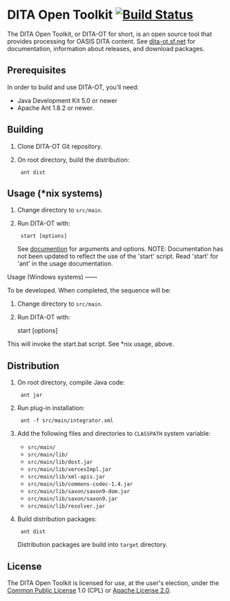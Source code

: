 DITA Open Toolkit [![Build Status](https://secure.travis-ci.org/dita-ot/dita-ot.png?branch=B_MT1-7)](http://travis-ci.org/dita-ot/dita-ot)
=================

The DITA Open Toolkit, or DITA-OT for short, is an open source tool that provides processing for OASIS DITA content. See [dita-ot.sf.net](http://dita-ot.sourceforge.net/) for documentation, information about releases, and download packages.

Prerequisites
-------------

In order to build and use DITA-OT, you’ll need:

* Java Development Kit 5.0 or newer
* Apache Ant 1.8.2 or newer.

Building
--------

1. Clone DITA-OT Git repository.
2. On root directory, build the distribution:

        ant dist
     
Usage (*nix systems)
-----

1. Change directory to `src/main`.
2. Run DITA-OT with:

        start [options]
        
   See [documention](http://dita-ot.sourceforge.net/latest/) for arguments and options.
	NOTE: Documentation has not been updated to reflect the use of the 'start' script.
	Read 'start' for 'ant' in the usage documentation.

Usage (Windows systems)
——

To be developed. When completed, the sequence will be:

1. Change directory to `src/main`.
2. Run DITA-OT with:

	start [options]

This will invoke the start.bat script. See *nix usage, above.

Distribution
------------

1. On root directory, compile Java code:

        ant jar
     
2. Run plug-in installation:

        ant -f src/main/integrator.xml

3. Add the following files and directories to `CLASSPATH` system variable:
   * `src/main/`
   * `src/main/lib/`
   * `src/main/lib/dost.jar`
   * `src/main/lib/xercesImpl.jar`
   * `src/main/lib/xml-apis.jar`
   * `src/main/lib/commons-codec-1.4.jar`
   * `src/main/lib/saxon/saxon9-dom.jar`
   * `src/main/lib/saxon/saxon9.jar`
   * `src/main/lib/resolver.jar`

4. Build distribution packages:

        ant dist
   
   Distribution packages are build into `target` directory.
   
License
-------

The DITA Open Toolkit is licensed for use, at the user's election, under the [Common Public License](http://www.opensource.org/licenses/cpl1.0.php) 1.0 (CPL) or [Apache License 2.0](http://www.apache.org/licenses/LICENSE-2.0).

